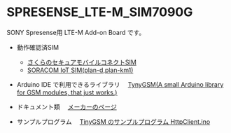 # SPRESENSE_LTE-M_SIM7090G
SONY Spresense用 LTE-M Add-on Board です。

* 動作確認済SIM
    * [さくらのセキュアモバイルコネクトSIM](https://iot.sakura.ad.jp/sim/)
    * [SORACOM IoT SIM(plan-d,plan-km1)](https://soracom.jp/store/s_category/sim/)

* Arduino IDE で利用できるライブラリ
　[TynyGSM(A small Arduino library for GSM modules, that just works.)](https://github.com/vshymanskyy/TinyGSM)

* ドキュメント類
　[メーカーのページ](https://www.simcom.com/product/SIM7090G.html)
 
* サンプルプログラム
　[TinyGSM のサンプルプログラム HttpClient.ino](https://qiita.com/kaz19610303/items/cebea26460873812c47c)
